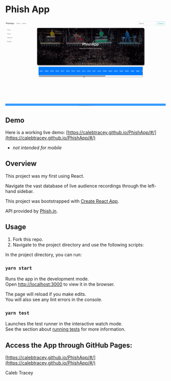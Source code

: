 # Phish App
![](phishapp.gif)
## Demo

Here is a working live demo: [https://calebtracey.github.io/PhishApp/#/](https://calebtracey.github.io/PhishApp/#/)
 * <i>not intended for mobile</i> 
## Overview

This project was my first using React.

Navigate the vast database of live audience recordings through the left-hand sidebar.

This project was bootstrapped with [Create React App](https://github.com/facebook/create-react-app).

API provided by [Phish.in](http://http://phish.in/).

## Usage

1. Fork this repo.
2. Navigate to the project directory and use the following scripts:

In the project directory, you can run:

### `yarn start`

Runs the app in the development mode.\
Open [http://localhost:3000](http://localhost:3000) to view it in the browser.

The page will reload if you make edits.\
You will also see any lint errors in the console.

### `yarn test`

Launches the test runner in the interactive watch mode.\
See the section about [running tests](https://facebook.github.io/create-react-app/docs/running-tests) for more information.

## Access the App through GitHub Pages:

[https://calebtracey.github.io/PhishApp/#/](https://calebtracey.github.io/PhishApp/#/)

Caleb Tracey
